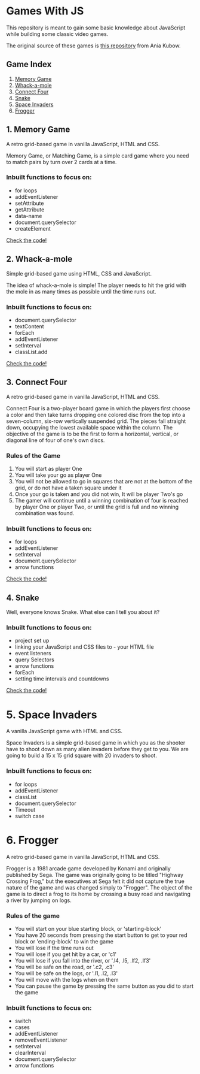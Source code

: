 # Games With JS
This repository is meant to gain some basic knowledge about JavaScript while building some classic video games.

The original source of these games is [this repository](https://github.com/kubowania) from Ania Kubow.

## Game Index
1. [Memory Game](#1-memory-game)
2. [Whack-a-mole](#2-whack-a-mole)
3. [Connect Four](#3-connect-four)
4. [Snake](#4-snake)
5. [Space Invaders](#5-space-invaders)
6. [Frogger](#6-frogger)

## 1. Memory Game

A retro grid-based game in vanilla JavaScript, HTML and CSS.

Memory Game, or Matching Game, is a simple card game where you need to match pairs by turn over 2 cards at a time. 

### Inbuilt functions to focus on:
- for loops
- addEventListener
- setAttribute
- getAttribute
- data-name
- document.querySelector
- createElement

[Check the code!](/1_MemoryGame)

## 2. Whack-a-mole
Simple grid-based game using HTML, CSS and JavaScript. 

The idea of whack-a-mole is simple! The player needs to hit the grid with the mole in as many times as possible until the time runs out.

### Inbuilt functions to focus on:
- document.querySelector
- textContent
- forEach
- addEventListener
- setInterval
- classList.add

[Check the code!](/2_Whack-a-mole)

## 3. Connect Four
A retro grid-based game in vanilla JavaScript, HTML and CSS.

Connect Four is a two-player board game in which the players first choose a color and then take turns dropping one colored disc from the top into a seven-column, six-row vertically suspended grid. The pieces fall straight down, occupying the lowest available space within the column. The objective of the game is to be the first to form a horizontal, vertical, or diagonal line of four of one's own discs.

### Rules of the Game
1. You will start as player One
2. You will take your go as player One
3. You will not be allowed to go in squares that are not at the bottom of the grid, or do not have a taken square under it
4. Once your go is taken and you did not win, It will be player Two's go
5. The gamer will continue until a winning combination of four is reached by player One or player Two, or until the grid is full and no winning combination was found.

### Inbuilt functions to focus on:
- for loops
- addEventListener
- setInterval
- document.querySelector
- arrow functions

[Check the code!](/3_ConnectFour)

## 4. Snake

Well, everyone knows Snake. What else can I tell you about it?

### Inbuilt functions to focus on:
- project set up
- linking your JavaScript and CSS files to - your HTML file
- event listeners
- query Selectors
- arrow functions
- forEach
- setting time intervals and countdowns

[Check the code!](/4_Snake)

# 5. Space Invaders
A vanilla JavaScript game with HTML and CSS.

Space Invaders is a simple grid-based game in which you as the shooter have to shoot down as many alien invaders before they get to you. We are going to build a 15 x 15 grid square with 20 invaders to shoot.

### Inbuilt functions to focus on:
- for loops
- addEventListener
- classList
- document.querySelector
- Timeout
- switch case

# 6. Frogger
A retro grid-based game in vanilla JavaScript, HTML and CSS.

Frogger is a 1981 arcade game developed by Konami and originally published by Sega. The game was originally going to be titled "Highway Crossing Frog," but the executives at Sega felt it did not capture the true nature of the game and was changed simply to "Frogger". The object of the game is to direct a frog to its home by crossing a busy road and navigating a river by jumping on logs.

### Rules of the game
- You will start on your blue starting block, or 'starting-block'
- You have 20 seconds from pressing the start button to get to your red block or 'ending-block' to win the game
- You will lose if the time runs out
- You will lose if you get hit by a car, or 'c1'
- You will lose if you fall into the river, or '.l4, .l5, .lf2, .lf3'
- You will be safe on the road, or '.c2, .c3'
- You will be safe on the logs, or '.l1, .l2, .l3'
- You will move with the logs when on them
- You can pause the game by pressing the same button as you did to start the game

### Inbuilt functions to focus on:
- switch
- cases
- addEventListener
- removeEventListener
- setInterval
- clearInterval
- document.querySelector
- arrow functions